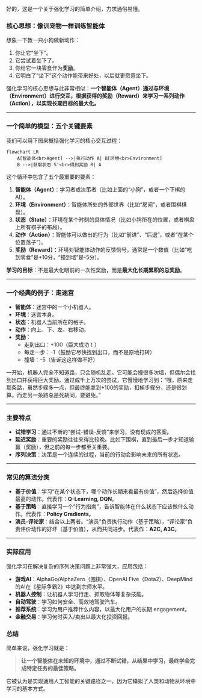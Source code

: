 好的，这是一个关于强化学习的简单介绍，力求通俗易懂。

### 核心思想：像训宠物一样训练智能体

想象一下教一只小狗做新动作：

1.  你让它“坐下”。
2.  它尝试着坐下了。
3.  你给它一块零食作为**奖励**。
4.  它明白了“坐下”这个动作能带来好处，以后就更愿意坐下。

强化学习的核心思想与此非常相似：**一个智能体（Agent）通过与环境（Environment）进行交互，根据获得的奖励（Reward）来学习一系列动作（Action），以实现长期目标的最大化。**

---

### 一个简单的模型：五个关键要素

我们可以用下图来概括强化学习的核心交互过程：

```mermaid
flowchart LR
    A[智能体<br>Agent] -->|执行动作 A| B[环境<br>Environment]
    B -->|获取状态 S'<br>得到奖励 R| A
```

这个循环中包含了五个最重要的要素：

1.  **智能体（Agent）**：学习者或决策者（比如上面的“小狗”，或者一个下棋的AI）。
2.  **环境（Environment）**：智能体所处的外部世界（比如“房间”，或者围棋棋盘）。
3.  **状态（State）**：环境在某个时刻的具体情况（比如小狗所在的位置，或者棋盘上所有棋子的布局）。
4.  **动作（Action）**：智能体可以做出的行为（比如“前进”、“后退”，或者“在某个位置落子”）。
5.  **奖励（Reward）**：环境对智能体动作的反馈信号，通常是一个数值（比如“吃到零食”是+10分，“撞到墙”是-5分）。

**学习的目标**：不是最大化眼前的一次性奖励，而是**最大化长期累积的总奖励**。

---

### 一个经典的例子：走迷宫

*   **智能体**：迷宫中的一个小机器人。
*   **环境**：迷宫本身。
*   **状态**：机器人当前所在的格子。
*   **动作**：向上、下、左、右移动。
*   **奖励**：
    *   走到出口：+100（巨大成功！）
    *   每走一步：-1（鼓励它尽快找到出口，而不是原地打转）
    *   撞墙：-5（告诉这这样做不好）

一开始，机器人完全不知道路，只会随机乱走。它可能会撞很多次墙，但偶尔会找到出口并获得巨大奖励。通过成千上万次的尝试，它慢慢地学习到：“哦，原来走那条路，虽然步骤多一点，但最终能拿到+100的奖励，扣掉步骤分，还是很划算。而走另一条路总是死胡同，要避免。”

---

### 主要特点

*   **试错学习**：通过不断的“尝试-错误-反馈”来学习，没有现成的答案。
*   **延迟奖励**：重要的奖励往往来得比较晚。比如下围棋，直到最后一步才知道输赢（奖励），但之前的每一步都至关重要。
*   **序列决策**：决策是一个连续的过程，当前的行动会影响未来的所有状态。

---

### 常见的算法分类

*   **基于价值**：学习“在某个状态下，哪个动作长期来看最有价值”，然后选择价值最高的动作。代表作：**Q-Learning, DQN**。
*   **基于策略**：直接学习一个“行为指南”，告诉智能体在什么状态下应该做什么动作。代表作：**Policy Gradients**。
*   **演员-评论家**：结合以上两者。“演员”负责执行动作（基于策略），“评论家”负责评价动作的好坏（基于价值），从而共同进步。代表作：**A2C, A3C**。

---

### 实际应用

强化学习在解决复杂的序列决策问题上非常强大，应用包括：

*   **游戏AI**：AlphaGo/AlphaZero（围棋）、OpenAI Five（Dota2）、DeepMind的AI在《星际争霸2》中达到宗师水平。
*   **机器人控制**：让机器人学习行走、抓取物体等复杂技能。
*   **自动驾驶**：学习如何安全、高效地驾驶汽车。
*   **推荐系统**：学习为用户推荐什么内容，以最大化用户的长期 engagement。
*   **金融交易**：学习何时买入/卖出以最大化投资回报。

### 总结

简单来说，强化学习就是：

> **让一个智能体在未知的环境中，通过不断试错，从结果中学习，最终学会完成特定任务的最佳策略。**

它被认为是实现通用人工智能的关键路径之一，因为它模拟了人类和动物从环境中学习的基本方式。